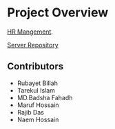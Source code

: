 # Project Overview

[HR Mangement](https://hr-management-client-2a430.web.app/).

[Server Repository](https://github.com/Rubayet-billah/hr-management-server)

## Contributors

- Rubayet Billah
- Tarekul Islam
- MD.Badsha Fahadh
- Maruf Hossain
- Rajib Das
- Naem Hossain
